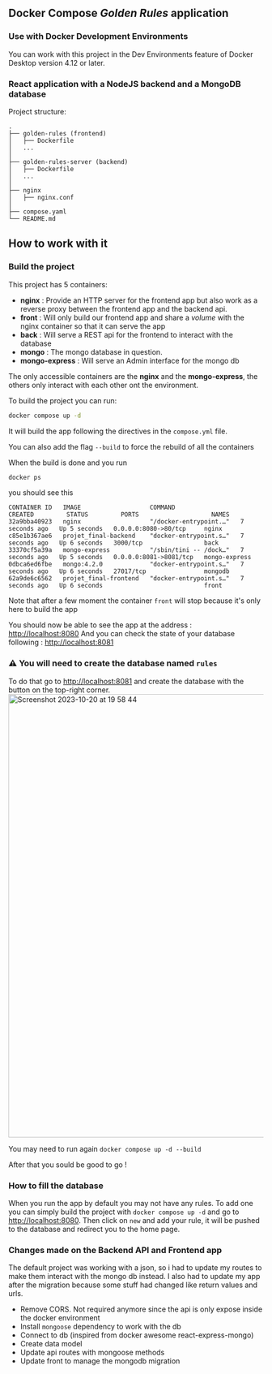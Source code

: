 ## Docker Compose *Golden Rules* application

### Use with Docker Development Environments

You can work with this project in the Dev Environments feature of Docker Desktop version 4.12 or later.

### React application with a NodeJS backend and a MongoDB database

Project structure:
```
.
├── golden-rules (frontend)
│   ├── Dockerfile
│   ...
│
├── golden-rules-server (backend)
│   ├── Dockerfile
│   ...
│
├── nginx 
│   ├── nginx.conf
│
├── compose.yaml
└── README.md
```

## How to work with it

### Build the project

This project has 5 containers: 

- **nginx** : Provide an HTTP server for the frontend app but also work as a reverse proxy between the frontend app and the backend api.
- **front** : Will only build our frontend app and share a *volume* with the nginx container so that it can serve the app
- **back** : Will serve a REST api for the frontend to interact with the database
- **mongo** : The mongo database in question.
- **mongo-express** : Will serve an Admin interface for the mongo db

The only accessible containers are the **nginx** and the **mongo-express**, the others only interact with each other ont the environment.

To build the project you can run:
```bash
docker compose up -d
```
It will build the app following the directives in the `compose.yml` file.

You can also add the flag `--build` to force the rebuild of all the containers

When the build is done and you run 
```bash
docker ps
```

you should see this
```
CONTAINER ID   IMAGE                   COMMAND                  CREATED         STATUS         PORTS                    NAMES
32a9bba40923   nginx                   "/docker-entrypoint.…"   7 seconds ago   Up 5 seconds   0.0.0.0:8080->80/tcp     nginx
c85e1b367ae6   projet_final-backend    "docker-entrypoint.s…"   7 seconds ago   Up 6 seconds   3000/tcp                 back
33370cf5a39a   mongo-express           "/sbin/tini -- /dock…"   7 seconds ago   Up 5 seconds   0.0.0.0:8081->8081/tcp   mongo-express
0dbca6ed6fbe   mongo:4.2.0             "docker-entrypoint.s…"   7 seconds ago   Up 6 seconds   27017/tcp                mongodb
62a9de6c6562   projet_final-frontend   "docker-entrypoint.s…"   7 seconds ago   Up 6 seconds                            front
```

Note that after a few moment the container `front` will stop because it's only here to build the app

You should now be able to see the app at the address : <a href="http://localhost:8080">http://localhost:8080</a>
And you can check the state of your database following : <a href="http://localhost:8081">http://localhost:8081</a>

### ⚠️ You will need to create the database named `rules`
To do that go to <a href="http://localhost:8081">http://localhost:8081</a> and create the database with the button on the top-right corner.
<img width="874" alt="Screenshot 2023-10-20 at 19 58 44" src="https://github.com/Boyadjie/docker-environment/assets/72607059/37cb3f26-80a8-4f71-b18e-b5e342a8f07a">


You may need to run again `docker compose up -d --build`

After that you sould be good to go !

### How to fill the database
When you run the app by default you may not have any rules. To add one you can simply build the project with ```docker compose up -d``` and go to <a href="http://localhost:8080">http://localhost:8080</a>. Then click on `new` and add your rule, it will be pushed to the database and redirect you to the home page.

### Changes made on the Backend API and Frontend app
The default project was working with a json, so i had to update my routes to make them interact with the mongo db instead.
I also had to update my app after the migration because some stuff had changed like return values and urls.

- Remove CORS. Not required anymore since the api is only expose inside the docker environment
- Install `mongoose` dependency to work with the db
- Connect to db (inspired from docker awesome react-express-mongo)
- Create data model
- Update api routes with mongoose methods
- Update front to manage the mongodb migration
